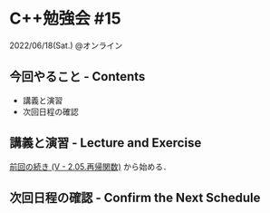 # C++勉強会 #15

2022/06/18(Sat.) @オンライン

## 今回やること - Contents

- 講義と演習
- 次回日程の確認

## 講義と演習 - Lecture and Exercise

[前回の続き (V - 2.05.再帰関数)](https://atcoder.jp/contests/apg4b/tasks/APG4b_v) から始める．

## 次回日程の確認 - Confirm the Next Schedule
